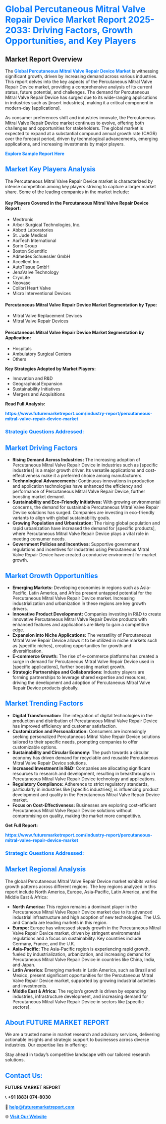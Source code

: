 <h1 style="color: #007BFF;">Global Percutaneous Mitral Valve Repair Device Market Report 2025-2033: Driving Factors, Growth Opportunities, and Key Players</h1>

<section id="overview">
<h2>Market Report Overview</h2>
<p>The <a href="https://www.futuremarketreport.com/industry-report/percutaneous-mitral-valve-repair-device-market" style="color: #007BFF; text-decoration: none;"><strong>Global Percutaneous Mitral Valve Repair Device Market</strong></a> is witnessing significant growth, driven by increasing demand across various industries. This report delves into the key aspects of the Percutaneous Mitral Valve Repair Device market, providing a comprehensive analysis of its current status, future potential, and challenges. The demand for Percutaneous Mitral Valve Repair Device has surged due to its wide-ranging applications in industries such as [insert industries], making it a critical component in modern-day [applications].</p>
<p>As consumer preferences shift and industries innovate, the Percutaneous Mitral Valve Repair Device market continues to evolve, offering both challenges and opportunities for stakeholders. The global market is expected to expand at a substantial compound annual growth rate (CAGR) over the forecast period, driven by technological advancements, emerging applications, and increasing investments by major players.</p>
</section>

<section id="overview">
<p><a href="https://www.futuremarketreport.com/request-sample/reportId=78886" style="color: #007BFF; text-decoration: none;"><strong>Explore Sample Report Here</strong></a></p>
</section>

<section id="key-players">
<h2 style="color: #007BFF;">Market Key Players Analysis</h2>
<p>The Percutaneous Mitral Valve Repair Device market is characterized by intense competition among key players striving to capture a larger market share. Some of the leading companies in the market include:</p>
<h4>Key Players Covered in the Percutaneous Mitral Valve Repair Device Report:</h4>
<ul><li>Medtronic</li><li>Arbor Surgical Technologies, Inc.</li><li>Abbott Laboratories</li><li>St. Jude Medical</li><li>AorTech International</li><li>Sorin Group</li><li>Boston Scientific</li><li>Admedes Schuessler GmbH</li><li>Accellent Inc.</li><li>AutoTissue GmbH</li><li>JenaValve Technology</li><li>CryoLife</li><li>Neovasc</li><li>Colibri Heart Valve</li><li>Micro Interventional Devices</li></ul>
<h4>Percutaneous Mitral Valve Repair Device Market Segmentation by Type:</h4>
<ul><li>Mitral Valve Replacement Devices</li><li>Mitral Valve Repair Devices</li></ul>

<h4>Percutaneous Mitral Valve Repair Device Market Segmentation by Application:</h4>
<ul><li>Hospitals</li><li>Ambulatory Surgical Centers</li><li>Others</li></ul>
<p><strong>Key Strategies Adopted by Market Players:</strong></p>
<ul>
<li>Innovation and R&D</li>
<li>Geographical Expansion</li>
<li>Sustainability Initiatives</li>
<li>Mergers and Acquisitions</li>
</ul>
</section>

<section>
<p><strong>Read Full Analysis: </strong></p><a href="https://www.futuremarketreport.com/industry-report/percutaneous-mitral-valve-repair-device-market" style="color: #007BFF; text-decoration: none;"><strong>https://www.futuremarketreport.com/industry-report/percutaneous-mitral-valve-repair-device-market</strong></a>
<h3 style="color: #007BFF;">Strategic Questions Addressed:</h3>
</section>

<section id="driving-factors">
<h2 style="color: #007BFF;">Market Driving Factors</h2>
<ul>
<li><strong>Rising Demand Across Industries:</strong> The increasing adoption of Percutaneous Mitral Valve Repair Device in industries such as [specific industries] is a major growth driver. Its versatile applications and cost-effectiveness make it a preferred choice among manufacturers.</li>
<li><strong>Technological Advancements:</strong> Continuous innovations in production and application technologies have enhanced the efficiency and performance of Percutaneous Mitral Valve Repair Device, further boosting market demand.</li>
<li><strong>Sustainability and Eco-Friendly Initiatives:</strong> With growing environmental concerns, the demand for sustainable Percutaneous Mitral Valve Repair Device solutions has surged. Companies are investing in eco-friendly variants to align with global sustainability goals.</li>
<li><strong>Growing Population and Urbanization:</strong> The rising global population and rapid urbanization have increased the demand for [specific products], where Percutaneous Mitral Valve Repair Device plays a vital role in meeting consumer needs.</li>
<li><strong>Government Policies and Incentives:</strong> Supportive government regulations and incentives for industries using Percutaneous Mitral Valve Repair Device have created a conducive environment for market growth.</li>
</ul>
</section>

<section id="growth-opportunities">
<h2 style="color: #007BFF;">Market Growth Opportunities</h2>
<ul>
<li><strong>Emerging Markets:</strong> Developing economies in regions such as Asia-Pacific, Latin America, and Africa present untapped potential for the Percutaneous Mitral Valve Repair Device market. Increasing industrialization and urbanization in these regions are key growth drivers.</li>
<li><strong>Innovative Product Development:</strong> Companies investing in R&D to create innovative Percutaneous Mitral Valve Repair Device products with enhanced features and applications are likely to gain a competitive edge.</li>
<li><strong>Expansion into Niche Applications:</strong> The versatility of Percutaneous Mitral Valve Repair Device allows it to be utilized in niche markets such as [specific niches], creating opportunities for growth and diversification.</li>
<li><strong>E-commerce Growth:</strong> The rise of e-commerce platforms has created a surge in demand for Percutaneous Mitral Valve Repair Device used in [specific applications], further boosting market growth.</li>
<li><strong>Strategic Partnerships and Collaborations:</strong> Industry players are forming partnerships to leverage shared expertise and resources, driving the development and adoption of Percutaneous Mitral Valve Repair Device products globally.</li>
</ul>
</section>

<section id="trending-factors">
<h2 style="color: #007BFF;">Market Trending Factors</h2>
<ul>
<li><strong>Digital Transformation:</strong> The integration of digital technologies in the production and distribution of Percutaneous Mitral Valve Repair Device has improved efficiency and customer satisfaction.</li>
<li><strong>Customization and Personalization:</strong> Consumers are increasingly seeking personalized Percutaneous Mitral Valve Repair Device solutions tailored to their specific needs, prompting companies to offer customizable options.</li>
<li><strong>Sustainability and Circular Economy:</strong> The push towards a circular economy has driven demand for recyclable and reusable Percutaneous Mitral Valve Repair Device solutions.</li>
<li><strong>Increased Investment in R&D:</strong> Companies are allocating significant resources to research and development, resulting in breakthroughs in Percutaneous Mitral Valve Repair Device technology and applications.</li>
<li><strong>Regulatory Compliance:</strong> Adherence to strict regulatory standards, particularly in industries like [specific industries], is influencing product development and quality in the Percutaneous Mitral Valve Repair Device market.</li>
<li><strong>Focus on Cost-Effectiveness:</strong> Businesses are exploring cost-efficient Percutaneous Mitral Valve Repair Device solutions without compromising on quality, making the market more competitive.</li>
</ul>
</section>

<section>
<p><strong>Get Full Report: </strong></p><a href="https://www.futuremarketreport.com/industry-report/percutaneous-mitral-valve-repair-device-market" style="color: #007BFF; text-decoration: none;"><strong>https://www.futuremarketreport.com/industry-report/percutaneous-mitral-valve-repair-device-market</strong></a>
<h3 style="color: #007BFF;">Strategic Questions Addressed:</h3>
</section>


<section id="regional-analysis">
<h2 style="color: #007BFF;">Market Regional Analysis</h2>
<p>The global Percutaneous Mitral Valve Repair Device market exhibits varied growth patterns across different regions. The key regions analyzed in this report include North America, Europe, Asia-Pacific, Latin America, and the Middle East & Africa:</p>
<ul>
<li><strong>North America:</strong> This region remains a dominant player in the Percutaneous Mitral Valve Repair Device market due to its advanced industrial infrastructure and high adoption of new technologies. The U.S. and Canada are leading markets in this region.</li>
<li><strong>Europe:</strong> Europe has witnessed steady growth in the Percutaneous Mitral Valve Repair Device market, driven by stringent environmental regulations and a focus on sustainability. Key countries include Germany, France, and the U.K.</li>
<li><strong>Asia-Pacific:</strong> The Asia-Pacific region is experiencing rapid growth, fueled by industrialization, urbanization, and increasing demand for Percutaneous Mitral Valve Repair Device in countries like China, India, and Japan.</li>
<li><strong>Latin America:</strong> Emerging markets in Latin America, such as Brazil and Mexico, present significant opportunities for the Percutaneous Mitral Valve Repair Device market, supported by growing industrial activities and investments.</li>
<li><strong>Middle East & Africa:</strong> The region’s growth is driven by expanding industries, infrastructure development, and increasing demand for Percutaneous Mitral Valve Repair Device in sectors like [specific sectors].</li>
</ul>
</section>

<footer>
<h2 style="color: #007BFF;">About FUTURE MARKET REPORT</h2>
<p>We are a trusted name in market research and advisory services, delivering actionable insights and strategic support to businesses across diverse industries. Our expertise lies in offering:</p>

<p>Stay ahead in today’s competitive landscape with our tailored research solutions.</p>

<h2 style="color: #007BFF;">Contact Us:</h2>
<p><strong>FUTURE MARKET REPORT</strong></p>
<p>📞 <strong>+91 (883) 074-8030</strong></p>
<p>📧 <strong><a href="mailto:help@futuremarketreport.com" style="color: #007BFF;">help@futuremarketreport.com</a></strong></p>
<p>🌐 <strong><a href="https://www.futuremarketreport.com/" style="color: #007BFF;">Visit Our Website</a></strong></p>
</footer>